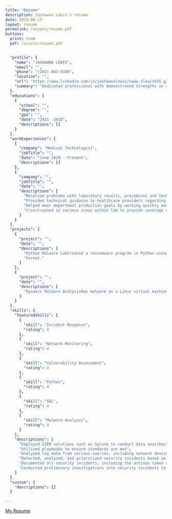 ```yaml
---
title: "Resume"
description: Jashawna Lewis's resume
date: 2024-06-13
layout: resume
permalink: /assets/resume.pdf
buttons:
  print: true
  pdf: /assets/resume.pdf

  
  "profile": {
    "name": "JASHAWNA LEWIS",
    "email": "",
    "phone": "(203) 843-8386",
    "location": "",
    "url": "https://www.linkedin.com/in/jashawnalewis/⋄www.slewis916.github.io",
    "summary": "Dedicated professional with demonstrated strengths in customer service, time management and trend tracking. Good at troubleshooting problems and building successful solutions. Excellent verbal and written communicator with strong background cultivating positive relationships and exceeding goals."
  },
  "educations": [
    {
      "school": "",
      "degree": "",
      "gpa": "",
      "date": "2015 -2018",
      "descriptions": []
    }
  ],
  "workExperiences": [
    {
      "company": "Medical Technologist",
      "jobTitle": "",
      "date": "June 2020 - Present",
      "descriptions": []
    },
    {
      "company": "",
      "jobTitle": "",
      "date": "",
      "descriptions": [
        "Resolved problems with laboratory results, procedures and technology by consulting closely with internal and external customers and expertly troubleshooting diverse issues.",
        "Provided technical guidance to healthcare providers regarding appropriate test selection for specific clinical scenarios.",
        "Helped meet department production goals by working quickly and with minimal errors.",
        "Crosstrained in various areas within lab to provide coverage during staff absences or high-volume periods."
      ]
    }
  ],
  "projects": [
    {
      "project": "",
      "date": "",
      "descriptions": [
        "Python Malware LabCreated a ransomware program in Python using the cryptography library in Python called",
        "Fernet."
      ]
    },
    {
      "project": "",
      "date": "",
      "descriptions": [
        "Dynamic Malware AnalysisRan malware on a Linux virtual machine to analyze its activities on the system."
      ]
    }
  ],
  "skills": {
    "featuredSkills": [
      {
        "skill": "Incident Response",
        "rating": 4
      },
      {
        "skill": "Network Monitoring",
        "rating": 4
      },
      {
        "skill": "Vulnerability Assessment",
        "rating": 4
      },
      {
        "skill": "Python",
        "rating": 4
      },
      {
        "skill": "SQL",
        "rating": 4
      },
      {
        "skill": "Malware Analysis",
        "rating": 4
      }
    ],
    "descriptions": [
      "Employed SIEM solutions such as Splunk to conduct data searches",
      "Utilized playbooks to ensure standards are met",
      "Analyzed log data from various sources, including network devices, servers, and applications, to identify anoma- lous behavior, security policy violations, and potential indicators of compromise (IOCs)",
      "Detected, analyzed, and prioritized security incidents based on severity and impact",
      "Documented all security incidents, including the actions taken and the outcomes, in incident reports",
      "Conducted preliminary investigations into security incidents to gather evidence, identify the root cause, and determine the extent of the impact"
    ]
  },
  "custom": {
    "descriptions": []
  }

---
```


[My Resume](/assets/resume.pdf)
